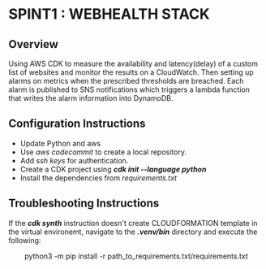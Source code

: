# SPINT1 : WEBHEALTH STACK
## Overview
Using AWS CDK to measure the availability and latency(delay) of a custom list of websites and monitor the results on a CloudWatch. Then setting up alarms on metrics when the prescribed thresholds are breached. Each alarm is published to SNS notifications which triggers a lambda function that writes the alarm information into DynamoDB.
## Configuration Instructions
* Update Python and aws
* Use _aws codecommit_ to create a local repository.
* Add _ssh keys_ for authentication.
* Create a CDK project using _**cdk init --language python**_
* Install the dependencies from _requirements.txt_
## Troubleshooting Instructions
If the _**cdk synth**_ instruction doesn't create CLOUDFORMATION template in the virtual environemt, navigate to the _**.venv/bin**_ directory and execute the following:
<p align=center>python3 -m pip install -r path_to_requirements.txt/requirements.txt</p>

